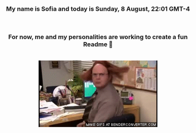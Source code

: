 


<div align="center">
<h3 >My name is Sofia and today is Sunday, 8 August, 22:01 GMT-4</h3><br>
<h3 >For now, me and my personalities are working to create a fun Readme 👋
</h3><br>
<img src='img/dwight.gif' alt='working...'/>
</div>
